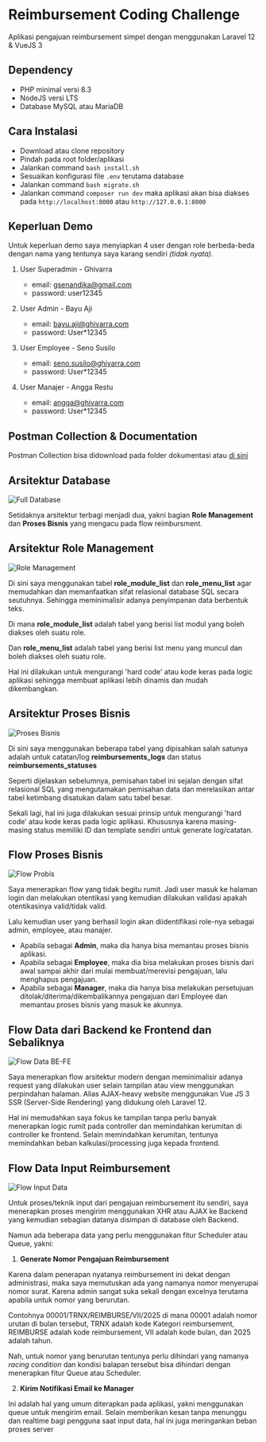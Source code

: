 # Reimbursement Coding Challenge
Aplikasi pengajuan reimbursement simpel dengan menggunakan Laravel 12 &amp; VueJS 3

## Dependency
- PHP minimal versi 8.3
- NodeJS versi LTS
- Database MySQL atau MariaDB

## Cara Instalasi
- Download atau clone repository
- Pindah pada root folder/aplikasi
- Jalankan command `bash install.sh`
- Sesuaikan konfigurasi file `.env` terutama database
- Jalankan command `bash migrate.sh`
- Jalankan command `composer run dev` maka aplikasi akan bisa diakses pada `http://localhost:8000` atau `http://127.0.0.1:8000`

## Keperluan Demo

Untuk keperluan demo saya menyiapkan 4 user dengan role berbeda-beda dengan nama yang tentunya saya karang sendiri *(tidak nyata)*.

1. User Superadmin - Ghivarra
    - email: gsenandika@gmail.com
    - password: user12345

2. User Admin - Bayu Aji
    - email: bayu.aji@ghivarra.com
    - password: User*12345

3. User Employee - Seno Susilo
    - email: seno.susilo@ghivarra.com
    - password: User*12345

4. User Manajer - Angga Restu
    - email: angga@ghivarra.com
    - password: User*12345

## Postman Collection & Documentation

Postman Collection bisa didownload pada folder dokumentasi atau [di sini](https://github.com/ghivarra/reimbursement-coding-challenge/blob/main/Dokumentasi/Code%20Challenge%20-%20Reimbursement.postman_collection.json)

## Arsitektur Database

![Full Database](https://github.com/ghivarra/reimbursement-coding-challenge/blob/main/Dokumentasi/gambar/all-tables.png)

Setidaknya arsitektur terbagi menjadi dua, yakni bagian **Role Management** dan **Proses Bisnis** yang mengacu pada flow reimbursment.

## Arsitektur Role Management

![Role Management](https://github.com/ghivarra/reimbursement-coding-challenge/blob/main/Dokumentasi/gambar/role-management-tables.png)

Di sini saya menggunakan tabel **role_module_list** dan **role_menu_list** agar memudahkan dan memanfaatkan sifat relasional database SQL secara seutuhnya. Sehingga meminimalisir adanya penyimpanan data berbentuk teks. 

Di mana **role_module_list** adalah tabel yang berisi list modul yang boleh diakses oleh suatu role.

Dan **role_menu_list** adalah tabel yang berisi list menu yang muncul dan boleh diakses oleh suatu role.

Hal ini dilakukan untuk mengurangi 'hard code' atau kode keras pada logic aplikasi sehingga membuat aplikasi lebih dinamis dan mudah dikembangkan.

## Arsitektur Proses Bisnis

![Proses Bisnis](https://github.com/ghivarra/reimbursement-coding-challenge/blob/main/Dokumentasi/gambar/reimbursement-tables.png)

Di sini saya menggunakan beberapa tabel yang dipisahkan salah satunya adalah untuk catatan/log **reimbursements_logs** dan status **reimbursements_statuses**

Seperti dijelaskan sebelumnya, pemisahan tabel ini sejalan dengan sifat relasional SQL yang mengutamakan pemisahan data dan merelasikan antar tabel ketimbang disatukan dalam satu tabel besar.

Sekali lagi, hal ini juga dilakukan sesuai prinsip untuk mengurangi 'hard code' atau kode keras pada logic aplikasi. Khususnya karena masing-masing status memiliki ID dan template sendiri untuk generate log/catatan.

## Flow Proses Bisnis

![Flow Probis](https://github.com/ghivarra/reimbursement-coding-challenge/blob/main/Dokumentasi/gambar/flow-proses-bisnis.png)

Saya menerapkan flow yang tidak begitu rumit. Jadi user masuk ke halaman login dan melakukan otentikasi yang kemudian dilakukan validasi apakah otentikasinya valid/tidak valid.

Lalu kemudian user yang berhasil login akan diidentifikasi role-nya sebagai admin, employee, atau manajer.

 - Apabila sebagai **Admin**, maka dia hanya bisa memantau proses bisnis aplikasi.
 - Apabila sebagai **Employee**, maka dia bisa melakukan proses bisnis dari awal sampai akhir dari mulai membuat/merevisi pengajuan, lalu menghapus pengajuan.
 - Apabila sebagai **Manager**, maka dia hanya bisa melakukan persetujuan ditolak/diterima/dikembalikannya pengajuan dari Employee dan memantau proses bisnis yang masuk ke akunnya.
 
## Flow Data dari Backend ke Frontend dan Sebaliknya

![Flow Data BE-FE](https://github.com/ghivarra/reimbursement-coding-challenge/blob/main/Dokumentasi/gambar/flow-backend-frontend.png)

Saya menerapkan flow arsitektur modern dengan meminimalisir adanya request yang dilakukan user selain tampilan atau view menggunakan perpindahan halaman. Alias AJAX-heavy website menggunakan Vue JS 3 SSR (Server-Side Rendering) yang didukung oleh Laravel 12.

Hal ini memudahkan saya fokus ke tampilan tanpa perlu banyak menerapkan logic rumit pada controller dan memindahkan kerumitan di controller ke frontend. Selain memindahkan kerumitan, tentunya memindahkan beban kalkulasi/processing juga kepada frontend.

## Flow Data Input Reimbursement

![Flow Input Data](https://github.com/ghivarra/reimbursement-coding-challenge/blob/main/Dokumentasi/gambar/flow-input-data.png)

Untuk proses/teknik input dari pengajuan reimbursement itu sendiri, saya menerapkan proses mengirim menggunakan XHR atau AJAX ke Backend yang kemudian sebagian datanya disimpan di database oleh Backend. 

Namun ada beberapa data yang perlu menggunakan fitur Scheduler atau Queue, yakni:

1. **Generate Nomor Pengajuan Reimbursement**

Karena dalam penerapan nyatanya reimbursement ini dekat dengan administrasi, maka saya memutuskan ada yang namanya nomor menyerupai nomor surat. Karena admin sangat suka sekali dengan excelnya terutama apabila untuk nomor yang berurutan. 

Contohnya 00001/TRNX/REIMBURSE/VII/2025 di mana 00001 adalah nomor urutan di bulan tersebut, TRNX adalah kode Kategori reimbursement, REIMBURSE adalah kode reimbursement, VII adalah kode bulan, dan 2025 adalah tahun.

Nah, untuk nomor yang berurutan tentunya perlu dihindari yang namanya *racing condition* dan kondisi balapan tersebut bisa dihindari dengan menerapkan fitur Queue atau Scheduler.

2. **Kirim Notifikasi Email ke Manager**

Ini adalah hal yang umum diterapkan pada aplikasi, yakni menggunakan queue untuk mengirim email. Selain memberikan kesan tanpa menunggu dan realtime bagi pengguna saat input data, hal ini juga meringankan beban proses server